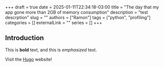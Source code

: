 +++ 
draft = true
date = 2025-01-11T22:34:18-03:00
title = "The day that my app gone more than 2GB of memory consumption"
description = "test descrption"
slug = ""
authors = ["Ramon"]
tags = ["python", "profiling"]
categories = []
externalLink = ""
series = []
+++
## Introduction

This is **bold** text, and this is *emphasized* text.

Visit the [Hugo](https://gohugo.io) website!
